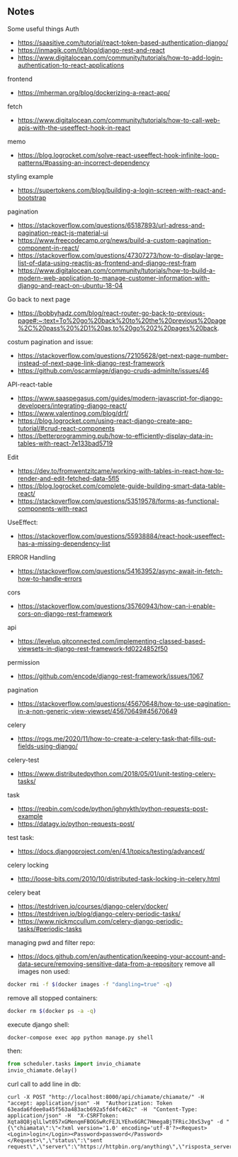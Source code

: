 ## Notes
Some useful things
Auth
* https://saasitive.com/tutorial/react-token-based-authentication-django/
* https://inmagik.com/it/blog/django-rest-and-react
* https://www.digitalocean.com/community/tutorials/how-to-add-login-authentication-to-react-applications

frontend
* https://mherman.org/blog/dockerizing-a-react-app/

fetch
* https://www.digitalocean.com/community/tutorials/how-to-call-web-apis-with-the-useeffect-hook-in-react

memo
* https://blog.logrocket.com/solve-react-useeffect-hook-infinite-loop-patterns/#passing-an-incorrect-dependency

styling example
* https://supertokens.com/blog/building-a-login-screen-with-react-and-bootstrap

pagination
* https://stackoverflow.com/questions/65187893/url-adress-and-pagination-react-js-material-ui
* https://www.freecodecamp.org/news/build-a-custom-pagination-component-in-react/
* https://stackoverflow.com/questions/47307273/how-to-display-large-list-of-data-using-reactjs-as-frontend-and-django-rest-fram
* https://www.digitalocean.com/community/tutorials/how-to-build-a-modern-web-application-to-manage-customer-information-with-django-and-react-on-ubuntu-18-04

Go back to next page
* https://bobbyhadz.com/blog/react-router-go-back-to-previous-page#:~:text=To%20go%20back%20to%20the%20previous%20page%2C%20pass%20%2D1%20as,to%20go%202%20pages%20back.

costum pagination and issue:
* https://stackoverflow.com/questions/72105628/get-next-page-number-instead-of-next-page-link-django-rest-framework
* https://github.com/oscarmlage/django-cruds-adminlte/issues/46

API-react-table
* https://www.saaspegasus.com/guides/modern-javascript-for-django-developers/integrating-django-react/
* https://www.valentinog.com/blog/drf/
* https://blog.logrocket.com/using-react-django-create-app-tutorial/#crud-react-components
* https://betterprogramming.pub/how-to-efficiently-display-data-in-tables-with-react-7e133bad5719

Edit
* https://dev.to/fromwentzitcame/working-with-tables-in-react-how-to-render-and-edit-fetched-data-5fl5
* https://blog.logrocket.com/complete-guide-building-smart-data-table-react/
* https://stackoverflow.com/questions/53519578/forms-as-functional-components-with-react

UseEffect:
* https://stackoverflow.com/questions/55938884/react-hook-useeffect-has-a-missing-dependency-list

ERROR Handling
* https://stackoverflow.com/questions/54163952/async-await-in-fetch-how-to-handle-errors

cors
* https://stackoverflow.com/questions/35760943/how-can-i-enable-cors-on-django-rest-framework

api
* https://levelup.gitconnected.com/implementing-classed-based-viewsets-in-django-rest-framework-fd0224852f50

permission
* https://github.com/encode/django-rest-framework/issues/1067

pagination
* https://stackoverflow.com/questions/45670648/how-to-use-pagination-in-a-non-generic-view-viewset/45670649#45670649

celery
* https://rogs.me/2020/11/how-to-create-a-celery-task-that-fills-out-fields-using-django/

celery-test
* https://www.distributedpython.com/2018/05/01/unit-testing-celery-tasks/

task
* https://reqbin.com/code/python/ighnykth/python-requests-post-example
* https://datagy.io/python-requests-post/

test task:
* https://docs.djangoproject.com/en/4.1/topics/testing/advanced/

celery locking
* http://loose-bits.com/2010/10/distributed-task-locking-in-celery.html

celery beat
* https://testdriven.io/courses/django-celery/docker/
* https://testdriven.io/blog/django-celery-periodic-tasks/
* https://www.nickmccullum.com/celery-django-periodic-tasks/#periodic-tasks

managing pwd and filter repo:
* https://docs.github.com/en/authentication/keeping-your-account-and-data-secure/removing-sensitive-data-from-a-repository
remove all images non used:
```bash
docker rmi -f $(docker images -f "dangling=true" -q)
```

remove all stopped containers:
```bash
docker rm $(docker ps -a -q)
```

execute django shell:
```bash
docker-compose exec app python manage.py shell
```

then:
```python
from scheduler.tasks import invio_chiamate
invio_chiamate.delay()
```

curl call to add line in db:
```curl
curl -X POST "http://localhost:8000/api/chiamate/chiamate/" -H  "accept: application/json" -H  "Authorization: Token 63eada6fdee0a45f563a483acb692a5fd4fc462c" -H  "Content-Type: application/json" -H  "X-CSRFToken: Xqta8Q8jqlLlwt057xGMenqmFBOGSwRcFEJLYEhx6GRC7HmegaBjTFRicJ0xS3vg" -d "{\"chiamata\":\"<?xml version='1.0' encoding='utf-8'?><Request><Login>login</Login><Password>password</Password></Request>\",\"status\":\"sent request\",\"server\":\"https://httpbin.org/anything\",\"risposta_server_terzo\":\"\"}"
```

